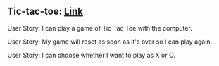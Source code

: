 ## Tic-tac-toe: [Link](https://di1qzyhn9187c.cloudfront.net/)

User Story: I can play a game of Tic Tac Toe with the computer.

User Story: My game will reset as soon as it's over so I can play again.

User Story: I can choose whether I want to play as X or O.


